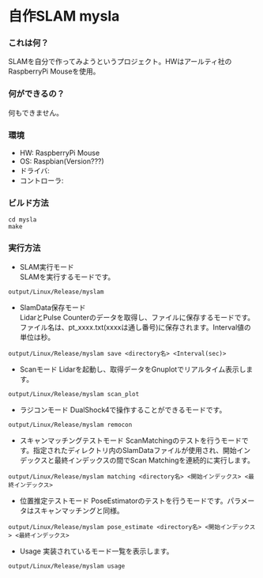 # 自作SLAM mysla
### これは何？
SLAMを自分で作ってみようというプロジェクト。HWはアールティ社のRaspberryPi Mouseを使用。

### 何ができるの？
何もできません。

### 環境
* HW: RaspberryPi Mouse
* OS: Raspbian(Version???)
* ドライバ: 
* コントローラ: 

### ビルド方法
```
cd mysla  
make
```

### 実行方法

* SLAM実行モード  
SLAMを実行するモードです。
```
output/Linux/Release/myslam
```

* SlamData保存モード  
LidarとPulse Counterのデータを取得し、ファイルに保存するモードです。ファイル名は、pt_xxxx.txt(xxxxは通し番号)に保存されます。Interval値の単位は秒。
```
output/Linux/Release/myslam save <directory名> <Interval(sec)>
```

* Scanモード
Lidarを起動し、取得データをGnuplotでリアルタイム表示します。
```
output/Linux/Release/myslam scan_plot
```

* ラジコンモード
DualShock4で操作することができるモードです。
```
output/Linux/Release/myslam remocon
```

* スキャンマッチングテストモード
ScanMatchingのテストを行うモードです。指定されたディレクトリ内のSlamDataファイルが使用され、開始インデックスと最終インデックスの間でScan Matchingを連続的に実行します。
```
output/Linux/Release/myslam matching <directory名> <開始インデックス> <最終インデックス>
```

* 位置推定テストモード
PoseEstimatorのテストを行うモードです。パラメータはスキャンマッチングと同様。
```
output/Linux/Release/myslam pose_estimate <directory名> <開始インデックス> <最終インデックス>
```

* Usage
実装されているモード一覧を表示します。
```
output/Linux/Release/myslam usage
```


